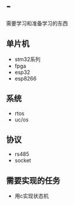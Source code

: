 # -
需要学习和准备学习的东西
## 单片机
- stm32系列
- fpga
- esp32
- esp8266

## 系统
- rtos
- uc/os

## 协议
- rs485
- socket


## 需要实现的任务 
- 用c实现状态机

